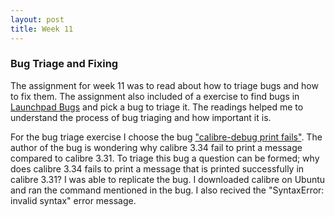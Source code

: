```yaml
---
layout: post
title: Week 11
---
```

### Bug Triage and Fixing
The assignment for week 11 was to read about how to triage bugs and how to fix them. The assignment also included of a exercise to find bugs in [Launchpad Bugs](https://bugs.launchpad.net/bugs/) and pick a bug to triage it. The readings helped me to understand the process of bug triaging and how important it is. 

For the bug triage exercise I choose the bug ["calibre-debug print fails"](https://bugs.launchpad.net/ubuntu/+source/calibre/+bug/1806105). The author of the bug is wondering why calibre 3.34 fail to print a message compared to calibre 3.31. To triage this bug a question can be formed; why does calibre 3.34 fails to print a message that is printed successfully in calibre 3.31? I was able to replicate the bug. I downloaded calibre on Ubuntu and ran the command mentioned in the bug. I also recived the "SyntaxError: invalid syntax" error message. 
